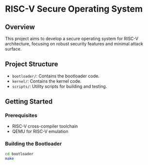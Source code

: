 # RISC-V Secure Operating System

## Overview
This project aims to develop a secure operating system for RISC-V architecture, focusing on robust security features and minimal attack surface.

## Project Structure
- `bootloader/`: Contains the bootloader code.
- `kernel/`: Contains the kernel code.
- `scripts/`: Utility scripts for building and testing.

## Getting Started

### Prerequisites
- RISC-V cross-compiler toolchain
- QEMU for RISC-V emulation

### Building the Bootloader
```bash
cd bootloader
make